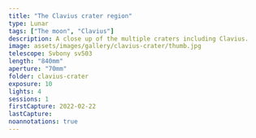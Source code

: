 ```yaml
---
title: "The Clavius crater region"
type: Lunar
tags: ["The moon", "Clavius"]
description: A close up of the multiple craters including Clavius.
image: assets/images/gallery/clavius-crater/thumb.jpg
telescope: Svbony sv503
length: "840mm"
aperture: "70mm"
folder: clavius-crater
exposure: 10
lights: 4
sessions: 1
firstCapture: 2022-02-22 
lastCapture:
noannotations: true
---
```

